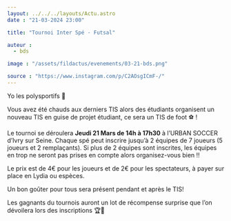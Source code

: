```yaml
---
layout: ../../../layouts/Actu.astro
date : "21-03-2024 23:00"

title: "Tournoi Inter Spé - Futsal"

auteur :
  - bds

image : "/assets/fildactus/evenements/03-21-bds.png"

source : "https://www.instagram.com/p/C2AOsgICmF-/"
---
```


Yo les polysportifs 🐰

Vous avez été chauds aux derniers TIS alors des étudiants organisent un nouveau TIS en guise de projet étudiant, ce sera un TIS de foot ⚽️ !

Le tournoi se déroulera __Jeudi 21 Mars de 14h à 17h30__ à l’URBAN SOCCER d’Ivry sur Seine. Chaque spé peut inscrire jusqu’à 2 équipes de 7 joueurs (5 joueurs et 2 remplaçants). Si plus de 2 équipes sont inscrites, les équipes en trop ne seront pas prises en compte alors organisez-vous bien !!

Le prix est de 4€ pour les joueurs et de 2€ pour les spectateurs, à payer sur place en Lydia ou espèces.

Un bon goûter pour tous sera présent pendant et après le TIS!

Les gagnants du tournois auront un lot de récompense surprise que l’on dévoilera lors des inscriptions 🏆🥇
